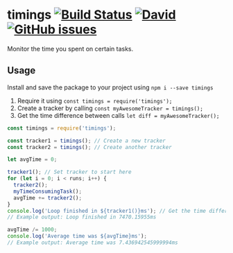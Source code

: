 # timings [![Build Status](https://travis-ci.org/mbrandau/timings.svg?branch=master)](https://travis-ci.org/mbrandau/timings) [![David](https://img.shields.io/david/mbrandau/timings.svg)](https://david-dm.org/mbrandau/timings) [![GitHub issues](https://img.shields.io/github/issues/mbrandau/timings.svg)](https://github.com/mbrandau/timings/issues)

Monitor the time you spent on certain tasks.

## Usage

Install and save the package to your project using `npm i --save timings`

1. Require it using `const timings = require('timings');`
2. Create a tracker by calling `const myAwesomeTracker = timings();`
3. Get the time difference between calls `let diff = myAwesomeTracker();`

```js
const timings = require('timings');

const tracker1 = timings(); // Create a new tracker
const tracker2 = timings(); // Create another tracker

let avgTime = 0;

tracker1(); // Set tracker to start here
for (let i = 0; i < runs; i++) {
  tracker2();
  myTimeConsumingTask();
  avgTime += tracker2();
}
console.log('Loop finished in ${tracker1()}ms'); // Get the time difference to last tracker1() call
// Example output: Loop finished in 7470.15955ms

avgTime /= 1000;
console.log('Average time was ${avgTime}ms');
// Example output: Average time was 7.436942545999994ms
```
